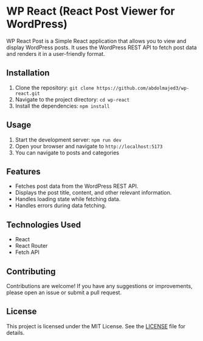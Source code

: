 # WP React (React Post Viewer for WordPress)

WP React Post is a Simple React application that allows you to view and display WordPress posts. It uses the WordPress REST API to fetch post data and renders it in a user-friendly format.

## Installation

1. Clone the repository: `git clone https://github.com/abdolmajed3/wp-react.git`
2. Navigate to the project directory: `cd wp-react`
3. Install the dependencies: `npm install`

## Usage

1. Start the development server: `npm run dev`
2. Open your browser and navigate to `http://localhost:5173`
3. You can navigate to posts and categories

## Features

- Fetches post data from the WordPress REST API.
- Displays the post title, content, and other relevant information.
- Handles loading state while fetching data.
- Handles errors during data fetching.

## Technologies Used

- React
- React Router
- Fetch API

## Contributing

Contributions are welcome! If you have any suggestions or improvements, please open an issue or submit a pull request.

## License

This project is licensed under the MIT License. See the [LICENSE](LICENSE) file for details.